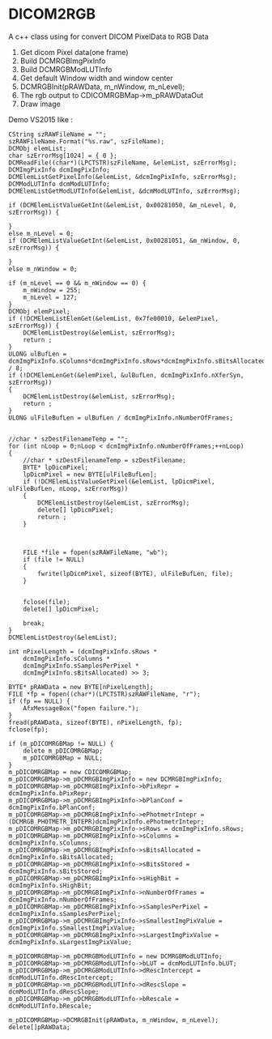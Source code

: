 # DICOM2RGB
A c++ class using for convert DICOM PixelData to RGB Data

1. Get dicom Pixel data(one frame)
2. Build DCMRGBImgPixInfo
3. Build DCMRGBModLUTInfo
4. Get default Window width and window center
5. DCMRGBInit(pRAWData, m_nWindow, m_nLevel);
6. The rgb output to CDICOMRGBMap->m_pRAWDataOut
7. Draw image

Demo VS2015 like :




	CString szRAWFileName = "";
	szRAWFileName.Format("%s.raw", szFileName);
	DCMObj elemList;
	char szErrorMsg[1024] = { 0 };
	DCMReadFile((char*)(LPCTSTR)szFileName, &elemList, szErrorMsg);
	DCMImgPixInfo dcmImgPixInfo;
	DCMElemListGetPixelInfo(&elemList, &dcmImgPixInfo, szErrorMsg);
	DCMModLUTInfo dcmModLUTInfo;
	DCMElemListGetModLUTInfo(&elemList, &dcmModLUTInfo, szErrorMsg);

	if (DCMElemListValueGetInt(&elemList, 0x00281050, &m_nLevel, 0, szErrorMsg)) {

	}
	else m_nLevel = 0;
	if (DCMElemListValueGetInt(&elemList, 0x00281051, &m_nWindow, 0, szErrorMsg)) {

	}
	else m_nWindow = 0;

	if (m_nLevel == 0 && m_nWindow == 0) {
		m_nWindow = 255;
		m_nLevel = 127;
	}
	DCMObj elemPixel;
	if (!DCMElemListElemGet(&elemList, 0x7fe00010, &elemPixel, szErrorMsg)) {
		DCMElemListDestroy(&elemList, szErrorMsg);
		return ;
	}
	ULONG ulBufLen = dcmImgPixInfo.sColumns*dcmImgPixInfo.sRows*dcmImgPixInfo.sBitsAllocated / 8;
	if (!DCMElemLenGet(&elemPixel, &ulBufLen, dcmImgPixInfo.nXferSyn, szErrorMsg))
	{
		DCMElemListDestroy(&elemList, szErrorMsg);
		return ;
	}
	ULONG ulFileBufLen = ulBufLen / dcmImgPixInfo.nNumberOfFrames;


	//char * szDestFilenameTemp = "";
	for (int nLoop = 0;nLoop < dcmImgPixInfo.nNumberOfFrames;++nLoop)
	{
		//char * szDestFilenameTemp = szDestFilename;
		BYTE* lpDicmPixel;
		lpDicmPixel = new BYTE[ulFileBufLen];
		if (!DCMElemListValueGetPixel(&elemList, lpDicmPixel, ulFileBufLen, nLoop, szErrorMsg))
		{
			DCMElemListDestroy(&elemList, szErrorMsg);
			delete[] lpDicmPixel;
			return ;
		}



		FILE *file = fopen(szRAWFileName, "wb");
		if (file != NULL)
		{
			fwrite(lpDicmPixel, sizeof(BYTE), ulFileBufLen, file);
		}


		fclose(file);
		delete[] lpDicmPixel;

		break;
	}
	DCMElemListDestroy(&elemList);

	int nPixelLength = (dcmImgPixInfo.sRows *
		dcmImgPixInfo.sColumns *
		dcmImgPixInfo.sSamplesPerPixel *
		dcmImgPixInfo.sBitsAllocated) >> 3;

	BYTE* pRAWData = new BYTE[nPixelLength];
	FILE *fp = fopen((char*)(LPCTSTR)szRAWFileName, "r");
	if (fp == NULL) {
		AfxMessageBox("fopen failure.");
	}
	fread(pRAWData, sizeof(BYTE), nPixelLength, fp);
	fclose(fp);

	if (m_pDICOMRGBMap != NULL) {
		delete m_pDICOMRGBMap;
		m_pDICOMRGBMap = NULL;
	}
	m_pDICOMRGBMap = new CDICOMRGBMap;
	m_pDICOMRGBMap->m_pDCMRGBImgPixInfo = new DCMRGBImgPixInfo;
	m_pDICOMRGBMap->m_pDCMRGBImgPixInfo->bPixRepr = dcmImgPixInfo.bPixRepr;
	m_pDICOMRGBMap->m_pDCMRGBImgPixInfo->bPlanConf = dcmImgPixInfo.bPlanConf;
	m_pDICOMRGBMap->m_pDCMRGBImgPixInfo->ePhotmetrIntepr = (DCMRGB_PHOTMETR_INTEPR)dcmImgPixInfo.ePhotmetrIntepr;
	m_pDICOMRGBMap->m_pDCMRGBImgPixInfo->sRows = dcmImgPixInfo.sRows;
	m_pDICOMRGBMap->m_pDCMRGBImgPixInfo->sColumns = dcmImgPixInfo.sColumns;
	m_pDICOMRGBMap->m_pDCMRGBImgPixInfo->sBitsAllocated = dcmImgPixInfo.sBitsAllocated;
	m_pDICOMRGBMap->m_pDCMRGBImgPixInfo->sBitsStored = dcmImgPixInfo.sBitsStored;
	m_pDICOMRGBMap->m_pDCMRGBImgPixInfo->sHighBit = dcmImgPixInfo.sHighBit;
	m_pDICOMRGBMap->m_pDCMRGBImgPixInfo->nNumberOfFrames = dcmImgPixInfo.nNumberOfFrames;
	m_pDICOMRGBMap->m_pDCMRGBImgPixInfo->sSamplesPerPixel = dcmImgPixInfo.sSamplesPerPixel;
	m_pDICOMRGBMap->m_pDCMRGBImgPixInfo->sSmallestImgPixValue = dcmImgPixInfo.sSmallestImgPixValue;
	m_pDICOMRGBMap->m_pDCMRGBImgPixInfo->sLargestImgPixValue = dcmImgPixInfo.sLargestImgPixValue;

	m_pDICOMRGBMap->m_pDCMRGBModLUTInfo = new DCMRGBModLUTInfo;
	m_pDICOMRGBMap->m_pDCMRGBModLUTInfo->bLUT = dcmModLUTInfo.bLUT;
	m_pDICOMRGBMap->m_pDCMRGBModLUTInfo->dRescIntercept = dcmModLUTInfo.dRescIntercept;
	m_pDICOMRGBMap->m_pDCMRGBModLUTInfo->dRescSlope = dcmModLUTInfo.dRescSlope;
	m_pDICOMRGBMap->m_pDCMRGBModLUTInfo->bRescale = dcmModLUTInfo.bRescale;

	m_pDICOMRGBMap->DCMRGBInit(pRAWData, m_nWindow, m_nLevel);
	delete[]pRAWData;



